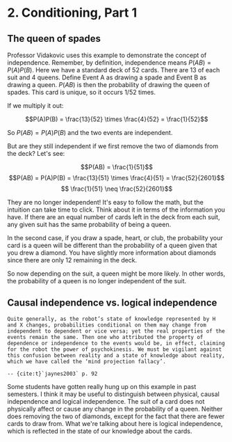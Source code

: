 # 2. Conditioning, Part 1

## The queen of spades

Professor Vidakovic uses this example to demonstrate the concept of independence. Remember, by definition, independence means $P(AB) = P(A)P(B)$. Here we have a standard deck of 52 cards. There are 13 of each suit and 4 queens. Define Event A as drawing a spade and Event B as drawing a queen. $P(AB)$ is then the probability of drawing the queen of spades. This card is unique, so it occurs $1/52$ times.

If we multiply it out:

$$P(A)P(B) = \frac{13}{52} \times \frac{4}{52} = \frac{1}{52}$$

So $P(AB) = P(A)P(B)$ and the two events are independent.

But are they still independent if we first remove the two of diamonds from the deck? Let's see:


$$P(AB) = \frac{1}{51}$$
$$P(AB) = P(A)P(B) = \frac{13}{51} \times \frac{4}{51} = \frac{52}{2601}$$
$$ \frac{1}{51} \neq \frac{52}{2601}$$

They are no longer independent! It's easy to follow the math, but the intuition can take time to click. Think about it in terms of the information you have. If there are an equal number of cards left in the deck from each suit, any given suit has the same probability of being a queen.

In the second case, if you draw a spade, heart, or club, the probability your card is a queen will be different than the probability of a queen given that you drew a diamond. You have slightly more information about diamonds since there are only 12 remaining in the deck.

So now depending on the suit, a queen might be more likely. In other words, the probability of a queen is no longer independent of the suit.


## Causal independence vs. logical independence

```{epigraph}
Quite generally, as the robot’s state of knowledge represented by H and X changes, probabilities conditional on them may change from independent to dependent or vice versa; yet the real properties of the events remain the same. Then one who attributed the property of dependence or independence to the events would be, in effect, claiming for the robot the power of psychokinesis. We must be vigilant against this confusion between reality and a state of knowledge about reality, which we have called the ‘mind projection fallacy’.

-- {cite:t}`jaynes2003` p. 92
```

Some students have gotten really hung up on this example in past semesters. I think it may be useful to distinguish between physical, causal independence and logical independence. The suit of a card does not physically affect or cause any change in the probability of a queen. Neither does removing the two of diamonds, except for the fact that there are fewer cards to draw from. What we're talking about here is logical independence, which is reflected in the state of our knowledge about the cards.